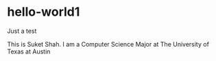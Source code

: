 # hello-world1
Just a test

This is Suket Shah. I am a Computer Science Major at The University of Texas at Austin
